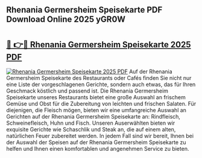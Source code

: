 ## Rhenania Germersheim Speisekarte PDF Download Online 2025 yGR0W

# <h2><a href="http://gc8kcpe.nevu.top/?p=Rhenania+Germersheim+Speisekarte">🔗 👉🔴 Rhenania Germersheim Speisekarte 2025 PDF</a></h2>

[![Rhenania Germersheim Speisekarte 2025 PDF](https://i.imgur.com/dBaPXMq.png)](http://gc8kcpe.nevu.top/?p=Rhenania+Germersheim+Speisekarte)
Auf der Rhenania Germersheim Speisekarte des Restaurants oder Cafés finden Sie nicht nur eine Liste der vorgeschlagenen Gerichte, sondern auch etwas, das für Ihren Geschmack köstlich und passend ist. Die Rhenania Germersheim Speisekarte unseres Restaurants bietet eine große Auswahl an frischem Gemüse und Obst für die Zubereitung von leichten und frischen Salaten. Für diejenigen, die Fleisch mögen, bieten wir eine umfangreiche Auswahl an Gerichten auf der Rhenania Germersheim Speisekarte an: Rindfleisch, Schweinefleisch, Huhn und Fisch. Unseren Auserwählten bieten wir exquisite Gerichte wie Schaschlik und Steak an, die auf einem alten, natürlichen Feuer zubereitet werden. In jedem Fall sind wir bereit, Ihnen bei der Auswahl der Speisen auf der Rhenania Germersheim Speisekarte zu helfen und Ihnen einen komfortablen und angenehmen Service zu bieten.
